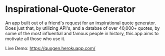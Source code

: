 # Inspirational-Quote-Generator
An app built out of a friend's request for an inspirational quote generator. Does just that, by utilizing API's, and a databse of over 40,000+ quotes, by some of the most influential and famous people in history, this app aims to motivate all those who use it.

Live Demo:
https://quogen.herokuapp.com/
